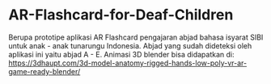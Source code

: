 # AR-Flashcard-for-Deaf-Children

Berupa prototipe aplikasi AR Flashcard pengajaran abjad bahasa isyarat SIBI untuk anak - anak tunarungu Indonesia. 
Abjad yang sudah dideteksi oleh aplikasi ini yaitu abjad A - E.
Animasi 3D blender bisa didapatkan di: https://3dhaupt.com/3d-model-anatomy-rigged-hands-low-poly-vr-ar-game-ready-blender/
